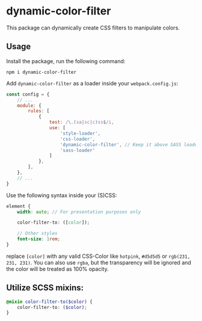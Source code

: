 # dynamic-color-filter
This package can dynamically create CSS filters to manipulate colors.

## Usage

Install the package, run the following command:
```
npm i dynamic-color-filter
````
Add `dynamic-color-filter` as a loader inside your `webpack.config.js`:
```js
const config = {
    // ...
    module: {
        rules: [
            {
                test: /\.(sa|sc|c)ss$/i,
                use: [
                    'style-loader',
                    'css-loader',
                    'dynamic-color-filter', // Keep it above SASS loader
                    'sass-loader'
                ]
            },
        ],
    },
    // ...
}
```
Use the following syntax inside your (S)CSS:
```scss
element {
    width: auto; // For presentation purposes only

    color-filter-to: ([color]);

    // Other styles
    font-size: 1rem;
}
```
replace `[color]` with any valid CSS-Color like `hotpink`, `#d5d5d5` or `rgb(231, 231, 231)`. You can also use `rgba`, but the transparency will be ignored and the color will be treated as 100% opacity.

## Utilize SCSS mixins:
```SCSS
@mixin color-filter-to($color) {
    color-filter-to: ($color);
}
```